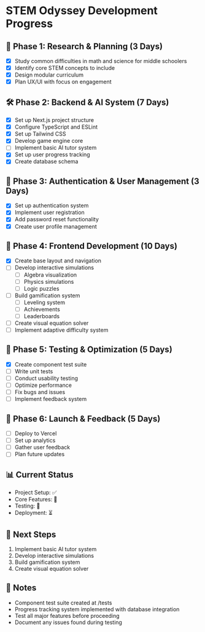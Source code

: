 # STEM Odyssey Development Progress

## 📅 Phase 1: Research & Planning (3 Days)
- [x] Study common difficulties in math and science for middle schoolers
- [x] Identify core STEM concepts to include
- [x] Design modular curriculum
- [x] Plan UX/UI with focus on engagement

## 🛠️ Phase 2: Backend & AI System (7 Days)
- [x] Set up Next.js project structure
- [x] Configure TypeScript and ESLint
- [x] Set up Tailwind CSS
- [x] Develop game engine core
- [ ] Implement basic AI tutor system
- [x] Set up user progress tracking
- [x] Create database schema

## 🔐 Phase 3: Authentication & User Management (3 Days)
- [x] Set up authentication system
- [x] Implement user registration
- [x] Add password reset functionality
- [x] Create user profile management

## 🎨 Phase 4: Frontend Development (10 Days)
- [x] Create base layout and navigation
- [ ] Develop interactive simulations
  - [ ] Algebra visualization
  - [ ] Physics simulations
  - [ ] Logic puzzles
- [ ] Build gamification system
  - [ ] Leveling system
  - [ ] Achievements
  - [ ] Leaderboards
- [ ] Create visual equation solver
- [ ] Implement adaptive difficulty system

## 🧪 Phase 5: Testing & Optimization (5 Days)
- [x] Create component test suite
- [ ] Write unit tests
- [ ] Conduct usability testing
- [ ] Optimize performance
- [ ] Fix bugs and issues
- [ ] Implement feedback system

## 🚀 Phase 6: Launch & Feedback (5 Days)
- [ ] Deploy to Vercel
- [ ] Set up analytics
- [ ] Gather user feedback
- [ ] Plan future updates

## 📊 Current Status
- Project Setup: ✅
- Core Features: 🚧
- Testing: 🚧
- Deployment: ⏳

## 🎯 Next Steps
1. Implement basic AI tutor system
2. Develop interactive simulations
3. Build gamification system
4. Create visual equation solver

## 📝 Notes
- Component test suite created at /tests
- Progress tracking system implemented with database integration
- Test all major features before proceeding
- Document any issues found during testing 
